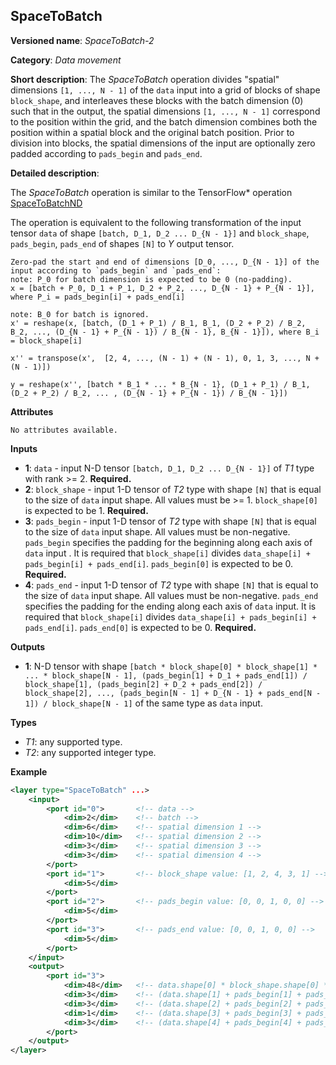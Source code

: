 ## SpaceToBatch <a name="SpaceToBatch"></a>

**Versioned name**: *SpaceToBatch-2*

**Category**: *Data movement*

**Short description**: The *SpaceToBatch* operation divides "spatial" dimensions `[1, ..., N - 1]` of the `data` input into a grid of blocks of shape `block_shape`, and interleaves these blocks with the batch dimension (0) such that in the output, the spatial dimensions `[1, ..., N - 1]` correspond to the position within the grid, and the batch dimension combines both the position within a spatial block and the original batch position. Prior to division into blocks, the spatial dimensions of the input are optionally zero padded according to `pads_begin` and `pads_end`. 

**Detailed description**:

The *SpaceToBatch* operation is similar to the TensorFlow* operation [SpaceToBatchND](https://www.tensorflow.org/api_docs/python/tf/space_to_batch_nd)

The operation is equivalent to the following transformation of the input tensor `data` of shape `[batch, D_1, D_2 ... D_{N - 1}]` and `block_shape`, `pads_begin`, `pads_end` of shapes `[N]` to *Y* output tensor.

    Zero-pad the start and end of dimensions [D_0, ..., D_{N - 1}] of the input according to `pads_begin` and `pads_end`:
    note: P_0 for batch dimension is expected to be 0 (no-padding).
    x = [batch + P_0, D_1 + P_1, D_2 + P_2, ..., D_{N - 1} + P_{N - 1}], where P_i = pads_begin[i] + pads_end[i]

    note: B_0 for batch is ignored.
    x' = reshape(x, [batch, (D_1 + P_1) / B_1, B_1, (D_2 + P_2) / B_2, B_2, ..., (D_{N - 1} + P_{N - 1}) / B_{N - 1}, B_{N - 1}]), where B_i = block_shape[i]

    x'' = transpose(x',  [2, 4, ..., (N - 1) + (N - 1), 0, 1, 3, ..., N + (N - 1)])

    y = reshape(x'', [batch * B_1 * ... * B_{N - 1}, (D_1 + P_1) / B_1, (D_2 + P_2) / B_2, ... , (D_{N - 1} + P_{N - 1}) / B_{N - 1}])

**Attributes**

    No attributes available.

**Inputs**

*   **1**: `data` - input N-D tensor `[batch, D_1, D_2 ... D_{N - 1}]` of *T1* type with rank >= 2. **Required.**
*   **2**: `block_shape` - input 1-D tensor of *T2* type with shape `[N]` that is equal to the size of `data` input shape. All values must be >= 1.  `block_shape[0]` is expected to be 1. **Required.**
*   **3**: `pads_begin` - input 1-D tensor of *T2* type with shape `[N]` that is equal to the size of `data` input shape. All values must be non-negative. `pads_begin` specifies the padding for the beginning along each axis of `data` input . It is required that `block_shape[i]` divides `data_shape[i] + pads_begin[i] + pads_end[i]`. `pads_begin[0]` is expected to be 0. **Required.**
*   **4**: `pads_end` - input 1-D tensor of *T2* type with shape `[N]` that is equal to the size of `data` input shape. All values must be non-negative. `pads_end` specifies the padding for the ending along each axis of `data` input. It is required that `block_shape[i]` divides `data_shape[i] + pads_begin[i] + pads_end[i]`. `pads_end[0]` is expected to be 0. **Required.**
 
**Outputs**

*   **1**: N-D tensor with shape `[batch * block_shape[0] * block_shape[1] * ... * block_shape[N - 1], (pads_begin[1] + D_1 + pads_end[1]) / block_shape[1], (pads_begin[2] + D_2 + pads_end[2]) / block_shape[2], ..., (pads_begin[N - 1] + D_{N - 1} + pads_end[N - 1]) / block_shape[N - 1]` of the same type as `data` input. 

**Types**

* *T1*: any supported type.
* *T2*: any supported integer type.

**Example**

```xml
<layer type="SpaceToBatch" ...>
    <input>
        <port id="0">       <!-- data -->
            <dim>2</dim>    <!-- batch -->
            <dim>6</dim>    <!-- spatial dimension 1 -->
            <dim>10</dim>   <!-- spatial dimension 2 -->
            <dim>3</dim>    <!-- spatial dimension 3 -->
            <dim>3</dim>    <!-- spatial dimension 4 -->
        </port> 
        <port id="1">       <!-- block_shape value: [1, 2, 4, 3, 1] -->
            <dim>5</dim>  
        </port>
        <port id="2">       <!-- pads_begin value: [0, 0, 1, 0, 0] -->
            <dim>5</dim>
        </port>
        <port id="3">       <!-- pads_end value: [0, 0, 1, 0, 0] -->
            <dim>5</dim>
        </port>
    </input>
    <output>
        <port id="3">
            <dim>48</dim>   <!-- data.shape[0] * block_shape.shape[0] * block_shape.shape[1] *... * block_shape.shape[4] -->
            <dim>3</dim>    <!-- (data.shape[1] + pads_begin[1] + pads_end[1]) / block_shape.shape[1]  -->
            <dim>3</dim>    <!-- (data.shape[2] + pads_begin[2] + pads_end[2]) / block_shape.shape[2] -->
            <dim>1</dim>    <!-- (data.shape[3] + pads_begin[3] + pads_end[3]) / block_shape.shape[3] -->
            <dim>3</dim>    <!-- (data.shape[4] + pads_begin[4] + pads_end[4]) / block_shape.shape[4] -->
        </port>
    </output>
</layer>
```
